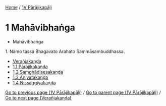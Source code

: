 
[Home](/) / [1V Pārājikapāḷi](../1V.md)

# 1 Mahāvibhaṅga

* Mahāvibhaṅga

1\. Namo tassa Bhagavato Arahato Sammāsambuddhassa.

* [Verañjakaṇḍa](1/Veranjakanda.md)
* [1.1 Pārājikakaṇḍa](1/1.1.md)
* [1.2 Saṃghādisesakaṇḍa](1/1.2.md)
* [1.3 Aniyatakaṇḍa](1/1.3.md)
* [1.4 Nissaggiyakaṇḍa](1/1.4.md)

[Go to previous page (1V Pārājikapāḷi)](1.md) / [Go to parent page (1V Pārājikapāḷi)](1.md) / [Go to next page (Verañjakaṇḍa)](1/Veranjakanda.md)


